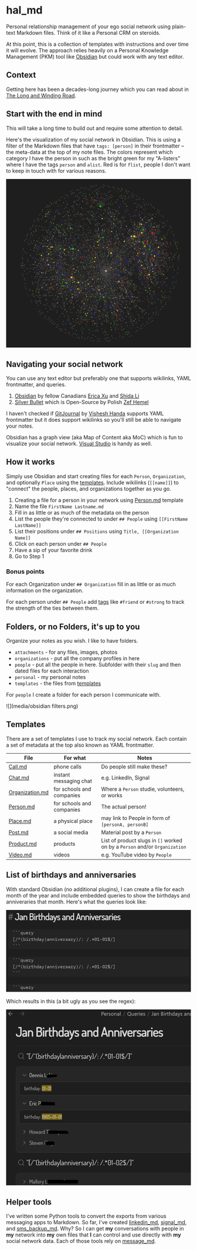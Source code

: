 # hal_md

Personal relationship management of your ego social network using plain-text Markdown files. Think of it like a Personal CRM on steroids.

At this point, this is a collection of templates with instructions and over time it will evolve. The approach relies heavily on a Personal Knowledge Management (PKM) tool like [Obsidian](https://obsidian.md/) but could work with any text editor.

## Context

Getting here has been a decades-long journey which you can read about in [The Long and Winding Road](docs/journey.md).

## Start with the end in mind

This will take a long time to build out and require some attention to detail. 

Here's the visualization of my social network in Obsidian. This is using a filter of the Markdown files that have `tags: [person]` in their frontmatter – the meta-data at the top of my note files. The colors represent which category I have the person in such as the bright green for my "A-listers" where I have the tags `person` and `alist`. Red is for `flist`, people I don't want to keep in touch with for various reasons.

![](media/mynetwork.png)

## Navigating your social network

You can use any text editor but preferably one that supports wikilinks, YAML frontmatter, and queries. 

1. [Obsidian](https://obsidian.md/) by fellow Canadians [Erica Xu](https://github.com/ericaxu) and [Shida Li](https://github.com/lishid)
2. [Silver Bullet](https://github.com/silverbulletmd) which is Open-Source by Polish [Zef Hemel](https://github.com/zefhemel)

I haven't checked if [GitJournal](https://github.com/GitJournal/GitJournal) by [Vishesh Handa](https://www.linkedin.com/in/visheshhanda/) supports YAML frontmatter but it does support wikilinks so you'll still be able to navigate your notes.

Obsidian has a graph view (aka Map of Content aka MoC) which is fun to visualize your social network. [Visual Studio](https://visualstudio.microsoft.com/) is handy as well.

## How it works

Simply use Obsidian and start creating files for each `Person`, `Organization`, and optionally `Place` using the [templates](templates). Include wikilinks (`[[name]]`) to "connect" the people, places, and organizations together as you go. 

1. Creating a file for a person in your network using [Person.md](templates/Person.md) template
2. Name the file `FirstName Lastname.md`
3. Fill in as little or as much of the metadata on the person
4. List the people they're connected to under `## People` using `[[FirstName LastName]]` 
5. List their positions under `## Positions` using `Title, [[Organization Name]]` 
6. Click on each person under `## People`
7. Have a sip of your favorite drink
8. Go to Step 1

### Bonus points

For each Organization under `## Organization` fill in as little or as much information on the organization.

For each person under `## People` add [tags](docs/tags.md) like `#friend` or `#strong` to track the strength of the ties between them.

## Folders, or no Folders, it's up to you

Organize your notes as you wish. I like to have folders.

- `attachments` - for any files, images, photos
- `organizations` - put all the company profiles in here
- `people` - put all the people in here. Subfolder with their `slug` and then dated files for each interaction
- `personal` - my personal notes
- `templates` - the files from [templates](templates)

For `people` I create a folder for each person I communicate with.

![](media/obsidian filters.png)

## Templates

There are a set of templates I use to track my social network. Each contain a set of metadata at the top also known as YAML frontmatter.

File | For what | Notes
---|---|---
[Call.md](templates/Call.md) | phone calls | Do people still make these?
[Chat.md](templates/Chat.md) | instant messaging chat | e.g. LinkedIn, Signal
[Organization.md](templates/Organization.md) | for schools and companies | Where a `Person` studie, volunteers, or works
[Person.md](templates/Person.md) | for schools and companies | The actual person!
[Place.md](templates/Place.md) | a physical place | may link to People in form of `[personA, personB]`
[Post.md](templates/Post.md) | a social media  | Material post by a `Person` 
[Product.md](templates/Product.md)| products | List of product slugs in `[]` worked on by a `Person` and/or `Organization`
[Video.md](templates/Video.md) |  videos | e.g. YouTube video by `People`

## List of birthdays and anniversaries

With standard Obsidian (no additional plugins), I can create a file for each month of the year and include embedded queries to show the birthdays and anniveraries that month. Here's what the queries look like:

![](media/anniversary_and_birthday_query.png)

Which results in this (a bit ugly as you see the regex):

![](media/inline_query.png)

## Helper tools

I've written some Python tools to convert the exports from various messaging apps to Markdown. So far, I've created [linkedin_md](https://github.com/thephm/linkedin_md), [signal_md](https://github.com/thephm/signal_md), and [sms_backup_md](https://github.com/thephm/sms_backup_md). Why? So I can get **my** conversations with people in **my** network into **my** own files that **I** can control and use directly with **my** social network data. Each of those tools rely on [message_md](https://github.com/thephm/message_md).


